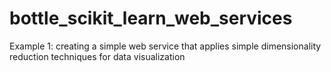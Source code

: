 bottle_scikit_learn_web_services
================================


Example 1: creating a simple web service that applies simple dimensionality reduction techniques for data visualization
